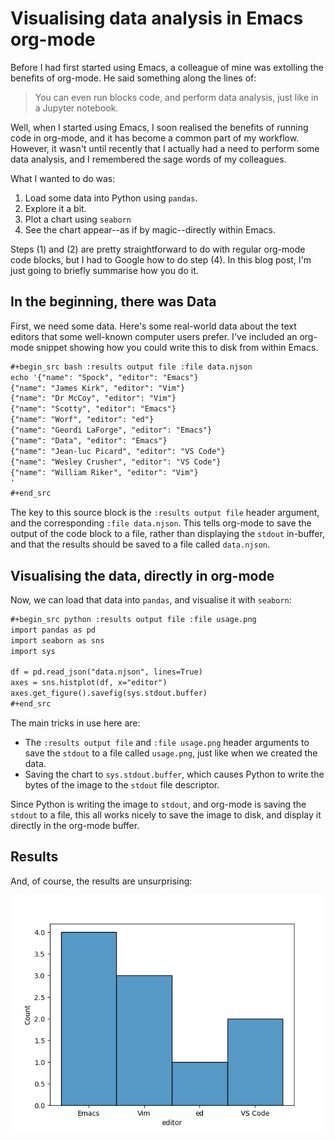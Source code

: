 # Visualising data analysis in Emacs org-mode
Before I had first started using Emacs, a colleague of mine was extolling the benefits of org-mode. He said something along the lines of:

> You can even run blocks code, and perform data analysis, just like in a Jupyter notebook.

Well, when I started using Emacs, I soon realised the benefits of running code in org-mode, and it has become a common part of my workflow. However, it wasn't until recently that I actually had a need to perform some data analysis, and I remembered the sage words of my colleagues.

What I wanted to do was:

1. Load some data into Python using `pandas`.
2. Explore it a bit.
3. Plot a chart using `seaborn`
4. See the chart appear--as if by magic--directly within Emacs.

Steps (1) and (2) are pretty straightforward to do with regular org-mode code blocks, but I had to Google how to do step (4). In this blog post, I'm just going to briefly summarise how you do it.

## In the beginning, there was Data
First, we need some data. Here's some real-world data about the text editors that some well-known computer users prefer. I've included an org-mode snippet showing how you could write this to disk from within Emacs.

```org
#+begin_src bash :results output file :file data.njson
echo '{"name": "Spock", "editor": "Emacs"}
{"name": "James Kirk", "editor": "Vim"}
{"name": "Dr McCoy", "editor": "Vim"}
{"name": "Scotty", "editor": "Emacs"}
{"name": "Worf", "editor": "ed"}
{"name": "Geordi LaForge", "editor": "Emacs"}
{"name": "Data", "editor": "Emacs"}
{"name": "Jean-luc Picard", "editor": "VS Code"}
{"name": "Wesley Crusher", "editor": "VS Code"}
{"name": "William Riker", "editor": "Vim"}
'
#+end_src
```

The key to this source block is the `:results output file` header argument, and the corresponding `:file data.njson`. This tells org-mode to save the output of the code block to a file, rather than displaying the `stdout` in-buffer, and that the results should be saved to a file called `data.njson`.

## Visualising the data, directly in org-mode
Now, we can load that data into `pandas`, and visualise it with `seaborn`:

```org
#+begin_src python :results output file :file usage.png
import pandas as pd
import seaborn as sns
import sys

df = pd.read_json("data.njson", lines=True)
axes = sns.histplot(df, x="editor")
axes.get_figure().savefig(sys.stdout.buffer)
#+end_src
```

The main tricks in use here are:
- The `:results output file` and `:file usage.png` header arguments to save the `stdout` to a file called `usage.png`, just like when we created the data.
- Saving the chart to `sys.stdout.buffer`, which causes Python to write the bytes of the image to the `stdout` file descriptor.

Since Python is writing the image to `stdout`, and org-mode is saving the `stdout` to a file, this all works nicely to save the image to disk, and display it directly in the org-mode buffer.

## Results
And, of course, the results are unsurprising:

![](usage.png)
